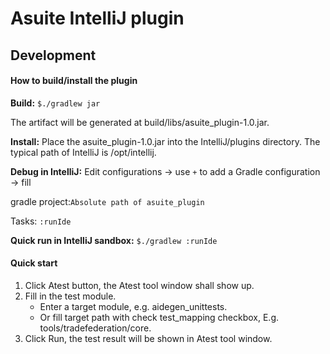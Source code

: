 # **Asuite IntelliJ plugin**

## **Development**

#### How to build/install the plugin

**Build:** `$./gradlew jar`

The artifact will be generated at build/libs/asuite_plugin-1.0.jar.

**Install:**  Place the asuite_plugin-1.0.jar into the IntelliJ/plugins
 directory. The typical path of IntelliJ is /opt/intellij.

**Debug in IntelliJ:** Edit configurations -> use `+` to add a Gradle configuration -> fill

gradle project:`Absolute path of asuite_plugin`

Tasks: `:runIde`

**Quick run in IntelliJ sandbox:** `$./gradlew :runIde`

#### Quick start

1. Click Atest button, the Atest tool window shall show up.
2. Fill in the test module.
    * Enter a target module, e.g. aidegen_unittests.
    * Or fill target path with check test_mapping checkbox, E.g.
    tools/tradefederation/core.
3. Click Run, the test result will be shown in Atest tool window.

